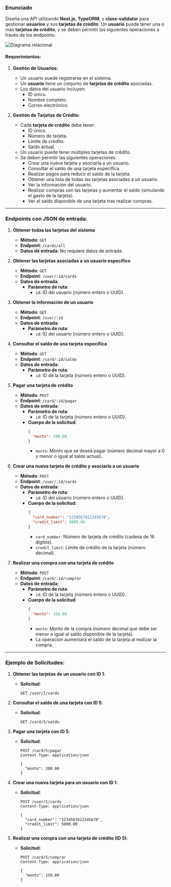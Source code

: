 ### Enunciado

Diseña una API utilizando **Nest.js**, **TypeORM**, y **class-validator** para gestionar **usuarios** y sus **tarjetas de crédito**. Un **usuario** puede tener una o más **tarjetas de crédito**, y se deben permitir las siguientes operaciones a través de los endpoints:

![Diagrama relacional](https://github.com/user-attachments/assets/04f05086-9b21-4886-a9a6-9bb63f9e98a2)


#### Requerimientos:

1. **Gestión de Usuarios**:
   - Un usuario puede registrarse en el sistema.
   - Un **usuario** tiene un conjunto de **tarjetas de crédito** asociadas.
   - Los datos del usuario incluyen:
     - ID único.
     - Nombre completo.
     - Correo electrónico.

2. **Gestión de Tarjetas de Crédito**:
   - Cada **tarjeta de crédito** debe tener:
     - ID único.
     - Número de tarjeta.
     - Límite de crédito.
     - Saldo actual.
   - Un usuario puede tener múltiples tarjetas de crédito.
   - Se deben permitir las siguientes operaciones:
     - Crear una nueva tarjeta y asociarla a un usuario.
     - Consultar el saldo de una tarjeta específica.
     - Realizar pagos para reducir el saldo de la tarjeta.
     - Obtener una lista de todas las tarjetas asociadas a un usuario.
     - Ver la información del usuario.
     - Realizar compras con las tarjetas y aumentar el saldo (simulando el gasto de la tarjeta).
     - Ver el saldo disponible de una tarjeta tras realizar compras.

---

### **Endpoints con JSON de entrada**:

1. **Obtener todas las tarjetas del sistema**  
   - **Método**: `GET`  
   - **Endpoint**: `/cards/all`  
   - **Datos de entrada**: No requiere datos de entrada.  

2. **Obtener las tarjetas asociadas a un usuario específico**  
   - **Método**: `GET`  
   - **Endpoint**: `/user/:id/cards`  
   - **Datos de entrada**:  
     - **Parámetro de ruta**:  
       - `id`: ID del usuario (número entero o UUID).  

3. **Obtener la información de un usuario**  
   - **Método**: `GET`  
   - **Endpoint**: `/user/:id`  
   - **Datos de entrada**:  
     - **Parámetro de ruta**:  
       - `id`: ID del usuario (número entero o UUID).

4. **Consultar el saldo de una tarjeta específica**  
   - **Método**: `GET`  
   - **Endpoint**: `/card/:id/saldo`  
   - **Datos de entrada**:  
     - **Parámetro de ruta**:  
       - `id`: ID de la tarjeta (número entero o UUID).

5. **Pagar una tarjeta de crédito**  
   - **Método**: `POST`  
   - **Endpoint**: `/card/:id/pagar`  
   - **Datos de entrada**:  
     - **Parámetro de ruta**:  
       - `id`: ID de la tarjeta (número entero o UUID).  
     - **Cuerpo de la solicitud**:  
       ```json
       {
         "monto": 200.00
       }
       ```  
       - `monto`: Monto que se desea pagar (número decimal mayor a 0 y menor o igual al saldo actual).  

6. **Crear una nueva tarjeta de crédito y asociarla a un usuario**  
   - **Método**: `POST`  
   - **Endpoint**: `/user/:id/cards`  
   - **Datos de entrada**:  
     - **Parámetro de ruta**:  
       - `id`: ID del usuario (número entero o UUID).  
     - **Cuerpo de la solicitud**:  
       ```json
       {
         "card_number": "1234567812345678",
         "credit_limit": 5000.00
       }
       ```  
       - `card_number`: Número de tarjeta de crédito (cadena de 16 dígitos).  
       - `credit_limit`: Límite de crédito de la tarjeta (número decimal).  

7. **Realizar una compra con una tarjeta de crédito**  
   - **Método**: `POST`  
   - **Endpoint**: `/card/:id/comprar`  
   - **Datos de entrada**:  
     - **Parámetro de ruta**:  
       - `id`: ID de la tarjeta (número entero o UUID).  
     - **Cuerpo de la solicitud**:  
       ```json
       {
         "monto": 150.00
       }
       ```  
       - `monto`: Monto de la compra (número decimal que debe ser menor o igual al saldo disponible de la tarjeta).  
       - La operación aumentará el saldo de la tarjeta al realizar la compra.  

---

### **Ejemplo de Solicitudes**:

1. **Obtener las tarjetas de un usuario con ID 1**:  
   - **Solicitud**:  
     ```http
     GET /user/1/cards
     ```

2. **Consultar el saldo de una tarjeta con ID 5**:  
   - **Solicitud**:  
     ```http
     GET /card/5/saldo
     ```

3. **Pagar una tarjeta con ID 5**:  
   - **Solicitud**:  
     ```http
     POST /card/5/pagar
     Content-Type: application/json

     {
       "monto": 200.00
     }
     ```

4. **Crear una nueva tarjeta para un usuario con ID 1**:  
   - **Solicitud**:  
     ```http
     POST /user/1/cards
     Content-Type: application/json

     {
       "card_number": "1234567812345678",
       "credit_limit": 5000.00
     }
     ```

5. **Realizar una compra con una tarjeta de crédito (ID 5)**:  
   - **Solicitud**:  
     ```http
     POST /card/5/comprar
     Content-Type: application/json

     {
       "monto": 150.00
     }
     ```

